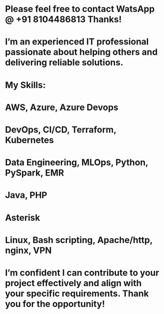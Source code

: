 # Please feel free to contact WatsApp @ +91 8104486813 Thanks!
# I’m an experienced IT professional passionate about helping others and delivering reliable solutions. 
# My Skills: 
# AWS, Azure, Azure Devops
# DevOps, CI/CD, Terraform, Kubernetes 
# Data Engineering, MLOps, Python, PySpark, EMR
# Java, PHP
# Asterisk
# Linux, Bash scripting, Apache/http, nginx, VPN 
# I’m confident I can contribute to your project effectively and align with your specific requirements. Thank you for the opportunity!

